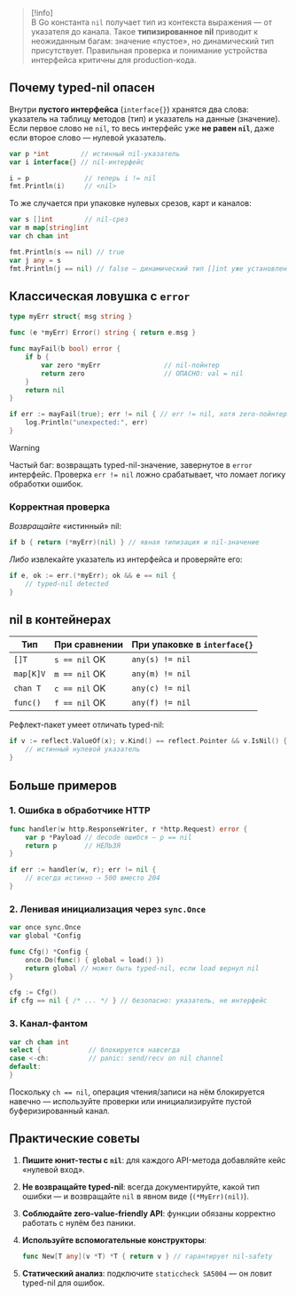 > [!info]  
> В Go константа `nil` получает тип из контекста выражения — от указателя до канала. Такое **типизированное nil** приводит к неожиданным багам: значение «пустое», но динамический тип присутствует. Правильная проверка и понимание устройства интерфейса критичны для production-кода.

## Почему typed-nil опасен

Внутри **пустого интерфейса** (`interface{}`) хранятся два слова: указатель на таблицу методов (тип) и указатель на данные (значение). Если первое слово не `nil`, то весь интерфейс уже **не равен `nil`**, даже если второе слово — нулевой указатель.

```go
var p *int        // истинный nil-указатель
var i interface{} // nil-интерфейс

i = p              // теперь i != nil
fmt.Println(i)     // <nil>
````

То же случается при упаковке нулевых срезов, карт и каналов:

```go
var s []int        // nil-срез
var m map[string]int
var ch chan int

fmt.Println(s == nil) // true
var j any = s
fmt.Println(j == nil) // false — динамический тип []int уже установлен
```

## Классическая ловушка с `error`

```go
type myErr struct{ msg string }

func (e *myErr) Error() string { return e.msg }

func mayFail(b bool) error {
    if b {
        var zero *myErr                // nil-пойнтер
        return zero                    // ОПАСНО: val = nil
    }
    return nil
}

if err := mayFail(true); err != nil { // err != nil, хотя zero-пойнтер
    log.Println("unexpected:", err)
}
```

> [!warning]  
> Частый баг: возвращать typed-nil-значение, завернутое в `error` интерфейс. Проверка `err != nil` ложно срабатывает, что ломает логику обработки ошибок.

### Корректная проверка

_Возвращайте_ «истинный» nil:

```go
if b { return (*myErr)(nil) } // явная типизация и nil-значение
```

_Либо_ извлекайте указатель из интерфейса и проверяйте его:

```go
if e, ok := err.(*myErr); ok && e == nil {
    // typed-nil detected
}
```

## nil в контейнерах

|Тип|При сравнении|При упаковке в `interface{}`|
|---|---|---|
|`[]T`|`s == nil` OK|`any(s) != nil`|
|`map[K]V`|`m == nil` OK|`any(m) != nil`|
|`chan T`|`c == nil` OK|`any(c) != nil`|
|`func()`|`f == nil` OK|`any(f) != nil`|

Рефлект-пакет умеет отличать typed-nil:

```go
if v := reflect.ValueOf(x); v.Kind() == reflect.Pointer && v.IsNil() {
    // истинный нулевой указатель
}
```

## Больше примеров

### 1. Ошибка в обработчике HTTP

```go
func handler(w http.ResponseWriter, r *http.Request) error {
    var p *Payload // decode ошибся — p == nil
    return p       // НЕЛЬЗЯ
}

if err := handler(w, r); err != nil {
    // всегда истинно ⇢ 500 вместо 204
}
```

### 2. Ленивая инициализация через `sync.Once`

```go
var once sync.Once
var global *Config

func Cfg() *Config {
    once.Do(func() { global = load() })
    return global // может быть typed-nil, если load вернул nil
}

cfg := Cfg()
if cfg == nil { /* ... */ } // безопасно: указатель, не интерфейс
```

### 3. Канал-фантом

```go
var ch chan int
select {            // блокируется навсегда
case <-ch:          // panic: send/recv on nil channel
default:
}
```

Поскольку `ch == nil`, операция чтения/записи на нём блокируется навечно — используйте проверки или инициализируйте пустой буферизированный канал.

## Практические советы

1. **Пишите юнит-тесты с `nil`**: для каждого API-метода добавляйте кейс «нулевой вход».
    
2. **Не возвращайте typed-nil**: всегда документируйте, какой тип ошибки — и возвращайте `nil` в явном виде (`(*MyErr)(nil)`).
    
3. **Соблюдайте zero-value-friendly API**: функции обязаны корректно работать с нулём без паники.
    
4. **Используйте вспомогательные конструкторы**:
    
    ```go
    func New[T any](v *T) *T { return v } // гарантирует nil-safety
    ```
    
5. **Статический анализ**: подключите `staticcheck SA5004` — он ловит typed-nil для ошибок.
